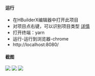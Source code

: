 #### 运行

- 在HBuilderX编辑器中打开此项目
- 对项目点右键，可以识别项目类型 [详情](https://ask.dcloud.net.cn/article/35878)
- 打开终端：yarn
- 运行-运行到浏览器-chrome
- http://localhost:8080/ 


#### 截图

![](https://pic.imgdb.cn/item/632a862a16f2c2beb1a2a50f.jpg)
![](https://pic.imgdb.cn/item/632a862a16f2c2beb1a2a503.jpg)
![](https://pic.imgdb.cn/item/632a862a16f2c2beb1a2a4fd.jpg)